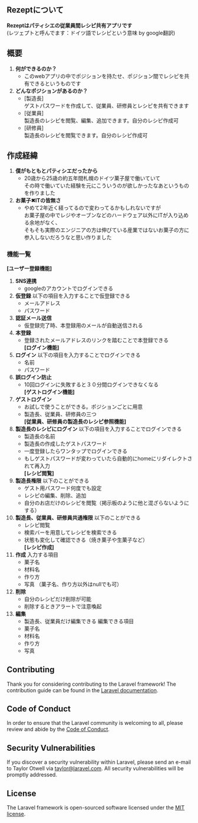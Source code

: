 
## Rezeptについて

**Rezeptはパティシエの従業員間レシピ共有アプリです**<br>
(レツェプトと呼んでます：ドイツ語でレシピという意味 by google翻訳)


## 概要
1. **何ができるのか？**
   - このwebアプリの中でポジションを持たせ、ポジション間でレシピを共有できるというものです
2. **どんなポジションがあるのか？**
   - [製造長]<br>
  ゲストパスワードを作成して、従業員、研修員とレシピを共有できます
   - [従業員]<br>
     製造長のレシピを閲覧、編集、追加できます。自分のレシピ作成可
   - [研修員]<br>
     製造長のレシピを閲覧できます。自分のレシピ作成可


## 作成経緯

1. **僕がもともとパティシエだったから**
   - 20歳から25歳の約五年間札幌のドイツ菓子屋で働いていて<br>
 その時で働いていた経験を元にこういうのが欲しかったなあというものを作りました
2. **お菓子✖︎ITの皆無さ**
   - やめて2年近く経ってるので変わってるかもしれないですが <br>
お菓子屋の中でレジやオーブンなどのハードウェア以外にITが入り込める余地がなく、<br>
そもそも実際のエンジニアの方は伸びている産業ではないお菓子の方に参入しないだろうなと思い作りました

### 機能一覧
**[ユーザー登録機能]**
1. **SNS連携**
   - googleのアカウントでログインできる
2. **仮登録**
   以下の項目を入力することで仮登録できる
   - メールアドレス
   - パスワード
3. **認証メール送信**
   - 仮登録完了時、本登録用のメールが自動送信される
4. **本登録**
   - 登録されたメールアドレスのリンクを踏むことで本登録できる<br>
**[ログイン機能]**
1. **ログイン**
   以下の項目を入力することでログインできる
   - 名前
   - パスワード
2. **誤ログイン防止**
   - 10回ログインに失敗すると３０分間ログインできなくなる<br>
**[ゲストログイン機能]**
1. **ゲストログイン**
   - お試しで使うことができる。ポジションごとに用意
   - 製造長、従業員、研修員の三つ<br>
**[従業員、研修員の製造長のレシピ参照機能]**
1. **製造長のレシピにログイン**
   以下の項目を入力することでログインできる
   - 製造長の名前
   - 製造長の作成したゲストパスワード
   - 一度登録したらワンタップでログインできる
   - もしゲストパスワードが変わっていたら自動的にhomeにリダイレクトされて再入力<br>
**[レシピ閲覧]**
1. **製造長権限**
   以下のことができる
   - ゲスト用パスワード何度でも設定
   - レシピの編集、削除、追加
   - 自分のお店だけのレシピを閲覧（掲示板のように他と混ざらないようにする）
2. **製造長、従業員、研修員共通権限**
   以下のことができる
   - レシピ閲覧
   - 検索バーを用意してレシピを検索できる
   - 状態も変化して確認できる（焼き菓子や生菓子など）<br>
**[レシピ作成]**
1. **作成**
   入力する項目
   - 菓子名
   - 材料名
   - 作り方
   - 写真
   （菓子名、作り方以外はnullでも可）
2. **削除**
   - 自分のレシピだけ削除が可能
   - 削除するときアラートで注意喚起
3. **編集**
   - 製造長、従業員だけ編集できる
   編集できる項目
   - 菓子名
   - 材料名
   - 作り方
   - 写真




## Contributing

Thank you for considering contributing to the Laravel framework! The contribution guide can be found in the [Laravel documentation](https://laravel.com/docs/contributions).

## Code of Conduct

In order to ensure that the Laravel community is welcoming to all, please review and abide by the [Code of Conduct](https://laravel.com/docs/contributions#code-of-conduct).

## Security Vulnerabilities

If you discover a security vulnerability within Laravel, please send an e-mail to Taylor Otwell via [taylor@laravel.com](mailto:taylor@laravel.com). All security vulnerabilities will be promptly addressed.

## License

The Laravel framework is open-sourced software licensed under the [MIT license](https://opensource.org/licenses/MIT).
